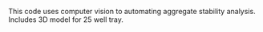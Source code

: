 This code uses computer vision to automating aggregate stability analysis. Includes 3D model for 25 well tray.